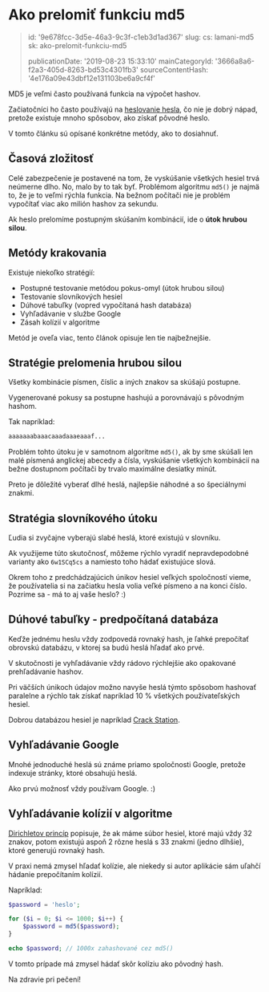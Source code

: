 Ako prelomiť funkciu md5
========================

> id: '9e678fcc-3d5e-46a3-9c3f-c1eb3d1ad367'
> slug:
> 	cs: lamani-md5
> 	sk: ako-prelomit-funkciu-md5
> 
> publicationDate: '2019-08-23 15:33:10'
> mainCategoryId: '3666a8a6-f2a3-405d-8263-bd53c4301fb3'
> sourceContentHash: '4e176a09e43dbf12e131103be6a9cf4f'

MD5 je veľmi často používaná funkcia na výpočet hashov.

Začiatočníci ho často používajú na <a href="/hashovani">heslovanie hesla</a>, čo nie je dobrý nápad, pretože existuje mnoho spôsobov, ako získať pôvodné heslo.

V tomto článku sú opísané konkrétne metódy, ako to dosiahnuť.

Časová zložitosť
----------------

Celé zabezpečenie je postavené na tom, že vyskúšanie všetkých hesiel trvá neúmerne dlho. No, malo by to tak byť. Problémom algoritmu `md5()` je najmä to, že je to veľmi rýchla funkcia. Na bežnom počítači nie je problém vypočítať viac ako milión hashov za sekundu.

Ak heslo prelomíme postupným skúšaním kombinácií, ide o **útok hrubou silou**.

Metódy krakovania
----------------

Existuje niekoľko stratégií:

- Postupné testovanie metódou pokus-omyl (útok hrubou silou)
- Testovanie slovníkových hesiel
- Dúhové tabuľky (vopred vypočítaná hash databáza)
- Vyhľadávanie v službe Google
- Zásah kolízií v algoritme

Metód je oveľa viac, tento článok opisuje len tie najbežnejšie.

Stratégie prelomenia hrubou silou
-----------------------------

Všetky kombinácie písmen, číslic a iných znakov sa skúšajú postupne.

Vygenerované pokusy sa postupne hashujú a porovnávajú s pôvodným hashom.

Tak napríklad:

```php
aaaaaaabaaacaaadaaaeaaaf...
```

Problém tohto útoku je v samotnom algoritme `md5()`, ak by sme skúšali len malé písmená anglickej abecedy a čísla, vyskúšanie všetkých kombinácií na bežne dostupnom počítači by trvalo maximálne desiatky minút.

Preto je dôležité vyberať dlhé heslá, najlepšie náhodné a so špeciálnymi znakmi.

Stratégia slovníkového útoku
----------------------------

Ľudia si zvyčajne vyberajú slabé heslá, ktoré existujú v slovníku.

Ak využijeme túto skutočnosť, môžeme rýchlo vyradiť nepravdepodobné varianty ako `6w1SCq5cs` a namiesto toho hádať existujúce slová.

Okrem toho z predchádzajúcich únikov hesiel veľkých spoločností vieme, že používatelia si na začiatku hesla volia veľké písmeno a na konci číslo. Pozrime sa - má to aj vaše heslo? :)

Dúhové tabuľky - predpočítaná databáza
--------------------------------------

Keďže jednému heslu vždy zodpovedá rovnaký hash, je ľahké prepočítať obrovskú databázu, v ktorej sa budú heslá hľadať ako prvé.

V skutočnosti je vyhľadávanie vždy rádovo rýchlejšie ako opakované prehľadávanie hashov.

Pri väčších únikoch údajov možno navyše heslá týmto spôsobom hashovať paralelne a rýchlo tak získať napríklad 10 % všetkých používateľských hesiel.

Dobrou databázou hesiel je napríklad <a href="https://crackstation.net/">Crack Station</a>.

Vyhľadávanie Google
-------------------

Mnohé jednoduché heslá sú známe priamo spoločnosti Google, pretože indexuje stránky, ktoré obsahujú heslá.

Ako prvú možnosť vždy používam Google. :)

Vyhľadávanie kolízií v algoritme
--------------------------

<a href="https://cs.wikipedia.org/wiki/Dirichlet%C5%AFv_princip">Dirichletov princíp</a> popisuje, že ak máme súbor hesiel, ktoré majú vždy 32 znakov, potom existujú aspoň 2 rôzne heslá s 33 znakmi (jedno dlhšie), ktoré generujú rovnaký hash.

V praxi nemá zmysel hľadať kolízie, ale niekedy si autor aplikácie sám uľahčí hádanie prepočítaním kolízií.

Napríklad:

```php
$password = 'heslo';

for ($i = 0; $i <= 1000; $i++) {
    $password = md5($password);
}

echo $password; // 1000x zahashované cez md5()
```

V tomto prípade má zmysel hádať skôr kolíziu ako pôvodný hash.

Na zdravie pri pečení!
